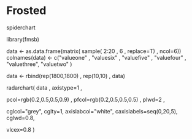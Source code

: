 # Frosted
spiderchart

library(fmsb)

data <- as.data.frame(matrix( sample( 2:20 , 6 , replace=T) , ncol=6))
colnames(data) <- c("valueone" , "valuesix" , "valuefive" , "valuefour" , "valuethree", "valuetwo" )

data <- rbind(rep(1800,1800) , rep(10,10) , data)

radarchart( data  , axistype=1 , 
            
pcol=rgb(0.2,0.5,0.5,0.9) , pfcol=rgb(0.2,0.5,0.5,0.5) , plwd=2 , 
            
cglcol="grey", cglty=1, axislabcol="white", caxislabels=seq(0,20,5), cglwd=0.8,
            
vlcex=0.8 
)
